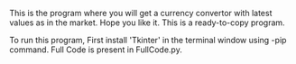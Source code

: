 This is the program where you will get a currency convertor with latest values as in the market. Hope you like it.
This is a ready-to-copy program.                

To run this program,
First install 'Tkinter' in the terminal window using -pip command.
Full Code is present in FullCode.py.
